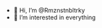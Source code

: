 - 👋 Hi, I’m @Rmznstnbltrky
- 👀 I’m interested in everything

<!---
Rmznstnbltrky/Rmznstnbltrky is a ✨ special ✨ repository because its `README.md` (this file) appears on your GitHub profile.
You can click the Preview link to take a look at your changes.
--->

